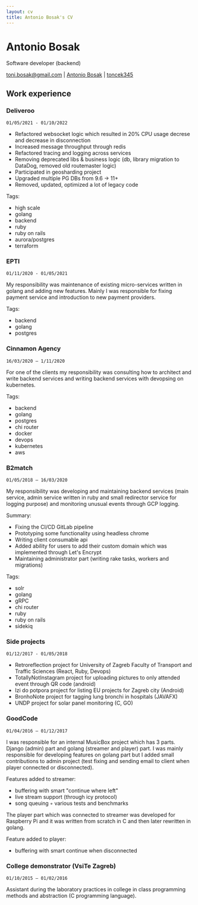 ```yaml
---
layout: cv
title: Antonio Bosak's CV
---
```

# Antonio Bosak
Software developer (backend)

<div id="webaddress">
<i class="fa-solid fa-envelope"></i>
<a href="mailto:toni.bosak@gmail.com">toni.bosak@gmail.com</a>
| <i class="fa-brands fa-linkedin"></i>
<a href="https://www.linkedin.com/in/antonio-bosak-6b9865136/">Antonio Bosak</a>
| <i class="fa-brands fa-github"></i>
<a href="https://github.com/toncek345">toncek345</a>
</div>


## Work experience

### Deliveroo
`01/05/2021 - 01/10/2022`

- Refactored websocket logic which resulted in 20% CPU usage decrese and decrease in disconnection
- Increased message throughput through redis
- Refactored tracing and logging across services
- Removing deprecated libs & business logic (db, library migration to DataDog, removed old routemaster logic)
- Participated in geosharding project
- Upgraded multiple PG DBs from 9.6 -> 11+
- Removed, updated, optimized a lot of legacy code

Tags:
- high scale
- golang
- backend
- ruby
- ruby on rails
- aurora/postgres
- terraform

### EPTI
`01/11/2020 - 01/05/2021`

My responsibility was maintenance of existing micro-services written in golang and adding new
features. Mainly I was responsible for fixing payment service and introduction to new payment
providers.

Tags:
- backend
- golang
- postgres

### Cinnamon Agency
`16/03/2020 – 1/11/2020`

For one of the clients my responsibility was consulting how to architect and write backend services
and writing backend services with devopsing on kubernetes. 

Tags: 
- backend
- golang
- postgres
- chi router
- docker
- devops
- kubernetes
- aws

<div class="page-break"></div>

### B2match
`01/05/2018 – 16/03/2020`

My responsibility was developing and maintaining backend services (main service, admin service
written in ruby and small redirector service for logging purpose) and monitoring unusual events
through GCP logging.

Summary:
- Fixing the CI/CD GitLab pipeline
- Prototyping some functionality using headless chrome
- Writing client consumable api
- Added ability for users to add their custom domain which was implemented through Let's Encrypt
- Maintaining administrator part (writing rake tasks, workers and migrations) 

Tags:
- solr
- golang
- gRPC
- chi router
- ruby
- ruby on rails
- sidekiq

### Side projects
`01/12/2017 - 01/05/2018`

- Retroreflection project for University of Zagreb Faculty of Transport and Traffic Sciences (React, Ruby, Devops)
- TotallyNotInstagram project for uploading pictures to only attended event through QR code (android)
- Izi do potpora project for listing EU projects for Zagreb city (Android)
- BronhoNote project for tagging lung bronchi in hospitals (JAVAFX)
- UNDP project for solar panel monitoring (C, GO)

### GoodCode
`01/04/2016 – 01/12/2017`

I was responsible for an internal MusicBox project which has 3 parts. Django (admin) part and golang
(streamer and player) part. I was mainly responsible for developing features on golang part but I
added small contributions to admin project (test fixing and sending email to client when player
connected or disconnected). 

Features added to streamer:
- buffering with smart "continue where left" 
- live stream support (through icy protocol) 
- song queuing ◦ various tests and benchmarks

The player part which was connected to streamer was developed for Raspberry Pi and it was written from scratch in C and then later rewritten in golang. 

Feature added to player: 
- buffering with smart continue when disconnected

<div class="page-break"></div>

### College demonstrator (VsiTe Zagreb)
`01/10/2015 – 01/02/2016`

Assistant during the laboratory practices in college in class programming methods and abstraction (C programming language).


<!-- ### Footer Last updated: May 2013 -->


